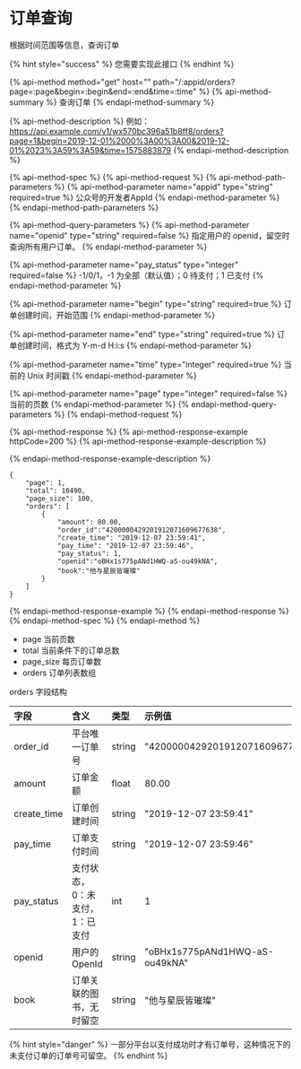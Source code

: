 # 订单查询

根据时间范围等信息，查询订单

{% hint style="success" %}
您需要实现此接口
{% endhint %}

{% api-method method="get" host="" path="/:appid/orders?page=:page&begin=:begin&end=:end&time=:time" %}
{% api-method-summary %}
查询订单
{% endapi-method-summary %}

{% api-method-description %}
例如：https://api.example.com/v1/wx570bc396a51b8ff8/orders?page=1&begin=2019-12-01%2000%3A00%3A00&2019-12-01%2023%3A59%3A59&time=1575883879
{% endapi-method-description %}

{% api-method-spec %}
{% api-method-request %}
{% api-method-path-parameters %}
{% api-method-parameter name="appid" type="string" required=true %}
公众号的开发者AppId
{% endapi-method-parameter %}
{% endapi-method-path-parameters %}

{% api-method-query-parameters %}
{% api-method-parameter name="openid" type="string" required=false %}
指定用户的 openid，留空时查询所有用户订单。
{% endapi-method-parameter %}

{% api-method-parameter name="pay\_status" type="integer" required=false %}
-1/0/1，-1 为全部（默认值）；0 待支付；1 已支付
{% endapi-method-parameter %}

{% api-method-parameter name="begin" type="string" required=true %}
订单创建时间，开始范围
{% endapi-method-parameter %}

{% api-method-parameter name="end" type="string" required=true %}
订单创建时间，格式为 Y-m-d H:i:s
{% endapi-method-parameter %}

{% api-method-parameter name="time" type="integer" required=true %}
当前的 Unix 时间戳
{% endapi-method-parameter %}

{% api-method-parameter name="page" type="integer" required=false %}
当前的页数
{% endapi-method-parameter %}
{% endapi-method-query-parameters %}
{% endapi-method-request %}

{% api-method-response %}
{% api-method-response-example httpCode=200 %}
{% api-method-response-example-description %}

{% endapi-method-response-example-description %}

```
{
    "page": 1,
    "total": 10490,
    "page_size": 100,
    "orders": [
        {
            "amount": 80.00,
            "order_id":"4200000429201912071609677638",
            "create_time": "2019-12-07 23:59:41",
            "pay_time": "2019-12-07 23:59:46",
            "pay_status": 1,
            "openid":"oBHx1s775pANd1HWQ-aS-ou49kNA",
            "book":"他与星辰皆璀璨"
        }
    ]
}
```
{% endapi-method-response-example %}
{% endapi-method-response %}
{% endapi-method-spec %}
{% endapi-method %}

* page 当前页数
* total 当前条件下的订单总数
* page\_size 每页订单数
* orders 订单列表数组

orders 字段结构

| 字段 | 含义 | 类型 | 示例值 |
| :--- | :--- | :--- | :--- |
| order\_id | 平台唯一订单号 | string | "4200000429201912071609677638" |
| amount | 订单金额 | float | 80.00 |
| create\_time | 订单创建时间 | string | "2019-12-07 23:59:41" |
| pay\_time | 订单支付时间 | string | "2019-12-07 23:59:46" |
| pay\_status | 支付状态，0：未支付，1：已支付 | int | 1 |
| openid | 用户的OpenId | string | "oBHx1s775pANd1HWQ-aS-ou49kNA" |
| book | 订单关联的图书，无时留空 | string | "他与星辰皆璀璨" |

{% hint style="danger" %}
一部分平台以支付成功时才有订单号，这种情况下的未支付订单的订单号可留空。
{% endhint %}

